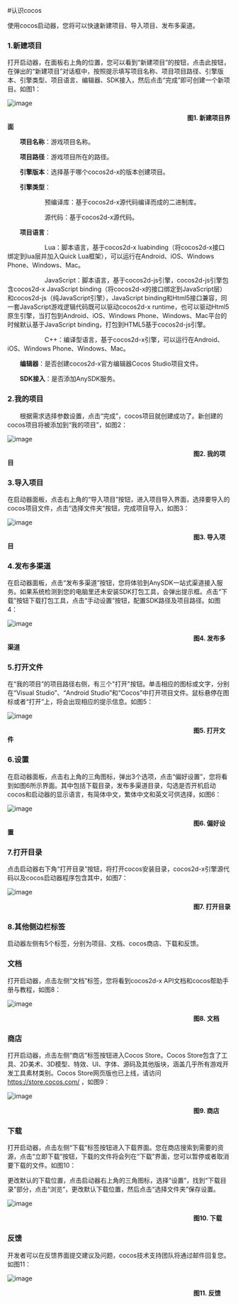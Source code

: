 #认识cocos

使用cocos启动器，您将可以快速新建项目、导入项目、发布多渠道。

### 1.新建项目 ###

打开启动器，在面板右上角的位置，您可以看到“新建项目”的按钮，点击此按钮，在弹出的“新建项目”对话框中，按照提示填写项目名称、项目项目路径、引擎版本、引擎类型、项目语言、编辑器、SDK接入，然后点击“完成”即可创建一个新项目。如图1：

![image](res/image0001.png)

&emsp;&emsp;&emsp;&emsp;&emsp;&emsp;&emsp;&emsp;&emsp;&emsp;&emsp;&emsp;&emsp;&emsp;&emsp;&emsp;&emsp;&emsp;&emsp;&emsp;&emsp;&emsp;&emsp;&emsp;&emsp;&emsp;&emsp;&emsp;&emsp;**图1. 新建项目界面**

&emsp;&emsp;**项目名称**：游戏项目名称。

&emsp;&emsp;**项目路径**：游戏项目所在的路径。

&emsp;&emsp;**引擎版本**：选择基于哪个cocos2d-x的版本创建项目。

&emsp;&emsp;**引擎类型**：
         
&emsp;&emsp;&emsp;&emsp;&emsp;&emsp;预编译库：基于cocos2d-x源代码编译而成的二进制库。

&emsp;&emsp;&emsp;&emsp;&emsp;&emsp;源代码：基于cocos2d-x源代码。

&emsp;&emsp;**项目语言**：

&emsp;&emsp;&emsp;&emsp;&emsp;&emsp;Lua：脚本语言，基于cocos2d-x luabinding（将cocos2d-x接口绑定到lua层并加入Quick Lua框架），可以运行在Android、iOS、Windows Phone、Windows、Mac。

&emsp;&emsp;&emsp;&emsp;&emsp;&emsp;JavaScript：脚本语言，基于cocos2d-js引擎，cocos2d-js引擎包含cocos2d-x JavaScript binding（将cocos2d-x的接口绑定到JavaScript层）和cocos2d-js（纯JavaScript引擎），JavaScript binding和Html5接口兼容，同一套JavaScript游戏逻辑代码既可以驱动cocos2d-x runtime，也可以驱动Html5原生引擎，当打包到Android、iOS、Windows Phone、Windows、Mac平台的时候默认基于JavaScript binding，打包到HTML5基于cocos2d-js引擎。

&emsp;&emsp;&emsp;&emsp;&emsp;&emsp;C++：编译型语言，基于cocos2d-x引擎，可以运行在Android、iOS、Windows Phone、Windows、Mac。

&emsp;&emsp;**编辑器**：是否创建cocos2d-x官方编辑器Cocos Studio项目文件。

&emsp;&emsp;**SDK接入**：是否添加AnySDK服务。

### 2.我的项目 ###

&emsp;&emsp;根据需求选择参数设置，点击“完成”，cocos项目就创建成功了。新创建的cocos项目将被添加到“我的项目”，如图2：

![image](res/image0002.png)

&emsp;&emsp;&emsp;&emsp;&emsp;&emsp;&emsp;&emsp;&emsp;&emsp;&emsp;&emsp;&emsp;&emsp;&emsp;&emsp;&emsp;&emsp;&emsp;&emsp;&emsp;&emsp;&emsp;&emsp;&emsp;&emsp;&emsp;&emsp;&emsp;&emsp;**图2. 我的项目** 

### 3.导入项目 ###

在启动器面板，点击右上角的“导入项目”按钮，进入项目导入界面，选择要导入的cocos项目文件，点击“选择文件夹”按钮，完成项目导入，如图3：
	
![image](res/image0008.png)

&emsp;&emsp;&emsp;&emsp;&emsp;&emsp;&emsp;&emsp;&emsp;&emsp;&emsp;&emsp;&emsp;&emsp;&emsp;&emsp;&emsp;&emsp;&emsp;&emsp;&emsp;&emsp;&emsp;&emsp;&emsp;&emsp;&emsp;&emsp;&emsp;&emsp;**图3. 导入项目** 

### 4.发布多渠道 ###

在启动器面板，点击“发布多渠道”按钮，您将体验到AnySDK一站式渠道接入服务。如果系统检测到您的电脑里还未安装SDK打包工具，会弹出提示框。点击“下载”按钮下载打包工具，点击“手动设置”按钮，配置SDK路径及项目路径。如图4：

![image](res/image0009.png)

&emsp;&emsp;&emsp;&emsp;&emsp;&emsp;&emsp;&emsp;&emsp;&emsp;&emsp;&emsp;&emsp;&emsp;&emsp;&emsp;&emsp;&emsp;&emsp;&emsp;&emsp;&emsp;&emsp;&emsp;&emsp;&emsp;&emsp;&emsp;&emsp;&emsp;**图4. 发布多渠道** 

### 5.打开文件 ###
在“我的项目”的项目路径右侧，有三个"打开"按钮。单击相应的图标或文字，分别在“Visual Studio”、“Android Studio”和“Cocos”中打开项目文件。鼠标悬停在图标或者“打开”上，将会出现相应的提示信息。如图5：

![image](res/image0010.png)

&emsp;&emsp;&emsp;&emsp;&emsp;&emsp;&emsp;&emsp;&emsp;&emsp;&emsp;&emsp;&emsp;&emsp;&emsp;&emsp;&emsp;&emsp;&emsp;&emsp;&emsp;&emsp;&emsp;&emsp;&emsp;&emsp;&emsp;&emsp;&emsp;&emsp;**图5. 打开文件** 

### 6.设置 ###
在启动器面板，点击右上角的三角图标，弹出3个选项，点击“偏好设置”，您将看到如图6所示界面。其中包括下载目录，发布多渠道目录，勾选是否开机启动cocos和启动器的显示语言，有简体中文，繁体中文和英文可供选择，如图6：

![image](res/image0011.png)

&emsp;&emsp;&emsp;&emsp;&emsp;&emsp;&emsp;&emsp;&emsp;&emsp;&emsp;&emsp;&emsp;&emsp;&emsp;&emsp;&emsp;&emsp;&emsp;&emsp;&emsp;&emsp;&emsp;&emsp;&emsp;&emsp;&emsp;&emsp;&emsp;&emsp;**图6. 偏好设置** 

### 7.打开目录 ###

点击启动器右下角“打开目录”按钮，将打开cocos安装目录，cocos2d-x引擎源代码以及cocos启动器程序包含其中，如图7：

![image](res/image0012.png)

&emsp;&emsp;&emsp;&emsp;&emsp;&emsp;&emsp;&emsp;&emsp;&emsp;&emsp;&emsp;&emsp;&emsp;&emsp;&emsp;&emsp;&emsp;&emsp;&emsp;&emsp;&emsp;&emsp;&emsp;&emsp;&emsp;&emsp;&emsp;&emsp;&emsp;**图7. 打开目录** 

### 8.其他侧边栏标签 ###

启动器左侧有5个标签，分别为项目、文档、cocos商店、下载和反馈。

### 文档 ###

打开启动器，点击左侧“文档”标签，您将看到cocos2d-x API文档和cocos帮助手册与教程，如图8：

![image](res/image0013.png)

&emsp;&emsp;&emsp;&emsp;&emsp;&emsp;&emsp;&emsp;&emsp;&emsp;&emsp;&emsp;&emsp;&emsp;&emsp;&emsp;&emsp;&emsp;&emsp;&emsp;&emsp;&emsp;&emsp;&emsp;&emsp;&emsp;&emsp;&emsp;&emsp;&emsp;**图8. 文档** 

### 商店 ###
打开启动器，点击左侧“商店”标签按钮进入Cocos Store。Cocos Store包含了工具、2D美术、3D模型、特效、UI、字体、源码及其他版块，涵盖几乎所有游戏开发工具素材类别。Cocos Store网页版也已上线，请访问 https://store.cocos.com/ ，如图9：

![image](res/image0015.png)

&emsp;&emsp;&emsp;&emsp;&emsp;&emsp;&emsp;&emsp;&emsp;&emsp;&emsp;&emsp;&emsp;&emsp;&emsp;&emsp;&emsp;&emsp;&emsp;&emsp;&emsp;&emsp;&emsp;&emsp;&emsp;&emsp;&emsp;&emsp;&emsp;&emsp;**图9. 商店** 

### 下载 ###

打开启动器，点击左侧“下载”标签按钮进入下载界面。您在商店搜索到需要的资源，点击“立即下载”按钮，下载的文件将会列在“下载”界面，您可以暂停或者取消要下载的文件。如图10：

更改默认的下载位置，点击启动器右上角的三角图标，选择“设置”，找到“下载目录”部分，点击“浏览”，更改默认下载位置，然后点击“选择文件夹”保存设置。

![image](res/image0016.png)


&emsp;&emsp;&emsp;&emsp;&emsp;&emsp;&emsp;&emsp;&emsp;&emsp;&emsp;&emsp;&emsp;&emsp;&emsp;&emsp;&emsp;&emsp;&emsp;&emsp;&emsp;&emsp;&emsp;&emsp;&emsp;&emsp;&emsp;&emsp;&emsp;&emsp;**图10. 下载**

### 反馈 ###

开发者可以在反馈界面提交建议及问题，cocos技术支持团队将通过邮件回复您。如图11：

![image](res/image0017.png)

&emsp;&emsp;&emsp;&emsp;&emsp;&emsp;&emsp;&emsp;&emsp;&emsp;&emsp;&emsp;&emsp;&emsp;&emsp;&emsp;&emsp;&emsp;&emsp;&emsp;&emsp;&emsp;&emsp;&emsp;&emsp;&emsp;&emsp;&emsp;&emsp;&emsp;**图11. 反馈**